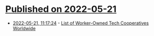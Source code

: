 # [Published on 2022-05-21](index.md)

* [2022-05-21, 11:17:24](https://news.ycombinator.com/item?id=31456918) - [List of Worker-Owned Tech Cooperatives Worldwide](https://github.com/hng/tech-coops)
